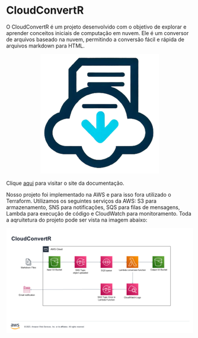# CloudConvertR

O CloudConvertR é um projeto desenvolvido com o objetivo de explorar e aprender conceitos iniciais de computação em nuvem. Ele é um conversor de arquivos baseado na nuvem, permitindo a conversão fácil e rápida de arquivos markdown para HTML.

<p align="center">
  <a href="https://adneycm.github.io/CloudConvertR-docs/">
    <img src="CloudConvertR.png" alt="CloudConvertR">
  </a>
</p>

Clique [aqui](https://adneycm.github.io/CloudConvertR-docs/) para visitar o site da documentação.

Nosso projeto foi implementado na AWS e para isso fora utilizado o Terraform. Utilizamos os seguintes serviços da AWS: S3 para armazenamento, SNS para notificações, SQS para filas de mensagens, Lambda para execução de código e CloudWatch para monitoramento. Toda a aqruitetura do projeto pode ser vista na imagem abaixo:

<p align="center">
    <img src="infrastructure.png" alt="infrastructure">
  </a>
</p>
